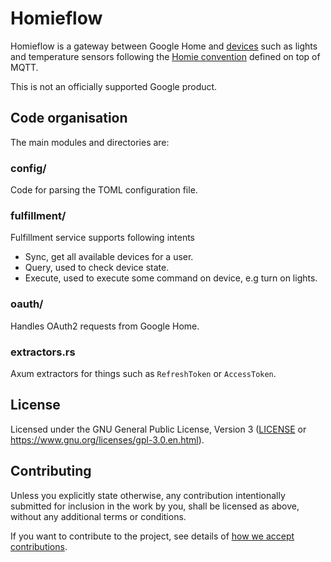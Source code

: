 # Homieflow

Homieflow is a gateway between Google Home and [devices](docs/homie.md) such as lights and
temperature sensors following the [Homie convention](https://homieiot.github.io/) defined on top of
MQTT.

This is not an officially supported Google product.

## Code organisation

The main modules and directories are:

### config/

Code for parsing the TOML configuration file.

### fulfillment/

Fulfillment service supports following intents

- Sync, get all available devices for a user.
- Query, used to check device state.
- Execute, used to execute some command on device, e.g turn on lights.

### oauth/

Handles OAuth2 requests from Google Home.

### extractors.rs

Axum extractors for things such as `RefreshToken` or `AccessToken`.

## License

Licensed under the GNU General Public License, Version 3 ([LICENSE](LICENSE) or https://www.gnu.org/licenses/gpl-3.0.en.html).

## Contributing

Unless you explicitly state otherwise, any contribution intentionally submitted for inclusion in the
work by you, shall be licensed as above, without any additional terms or conditions.

If you want to contribute to the project, see details of
[how we accept contributions](CONTRIBUTING.md).
